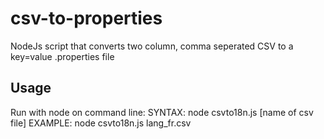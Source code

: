 # csv-to-properties
NodeJs script that converts two column, comma seperated CSV to a key=value .properties file

## Usage
Run with node on command line:
SYNTAX: node csvto18n.js [name of csv file]
EXAMPLE: node csvto18n.js lang_fr.csv
